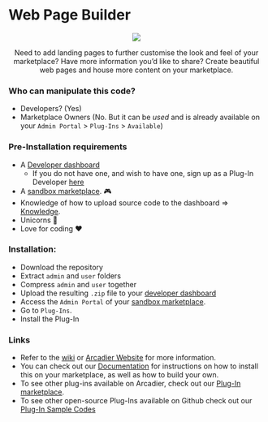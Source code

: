 <h1>Web Page Builder</h1>
<p align="center"><img src="https://bootstrap.arcadier.com/github/plug-in-icons/Page.png"></p>
<p align="center">Need to add landing pages to further customise the look and feel of your marketplace? Have more information you’d like to share? Create beautiful web pages and house more content on your marketplace.</p>

### Who can manipulate this code?
* Developers? (Yes)
* Marketplace Owners (No. But it can be *used* and is already available on your `Admin Portal` > `Plug-Ins` > `Available`)

### Pre-Installation requirements
* A [Developer dashboard](https://dashboard.sandbox.arcadier.io/account/login)
  * If you do not have one, and wish to have one, sign up as a Plug-In Developer [here](http://form.arcadier.com/arcadier/plugin-developer)
* A [sandbox marketplace](https://api.arcadier.com/sandbox-marketplace). :video_game:
* Knowledge of how to upload source code to the dashboard => [Knowledge](https://api.arcadier.com/building-first-plug-in).
* Unicorns :rainbow:
* Love for coding :heart:

### Installation:
* Download the repository
* Extract `admin` and `user` folders
* Compress `admin` and `user` together
* Upload the resulting `.zip` file to your [developer dashboard](https://dashboard.sandbox.arcadier.io/account/login)
* Access the `Admin Portal` of your [sandbox marketplace](https://api.arcadier.com/sandbox-marketplace).
* Go to `Plug-Ins`.
* Install the Plug-In

### Links
* Refer to the [wiki](https://github.com/Arcadier/Web-Page-Builder/wiki) or [Arcadier Website](https://support.arcadier.com/hc/en-us/articles/360030008454) for more information.
* You can check out our [Documentation](api.arcadier.com) for instructions on how to install this on your marketplace, as well as how to build your own.
* To see other plug-ins available on Arcadier, check out our [Plug-In marketplace](https://api.arcadier.com/plug-in-marketplace/).
* To see other open-source Plug-Ins available on Github check out our [Plug-In Sample Codes](https://github.com/Arcadier/Plug-In-Sample-Codes)

